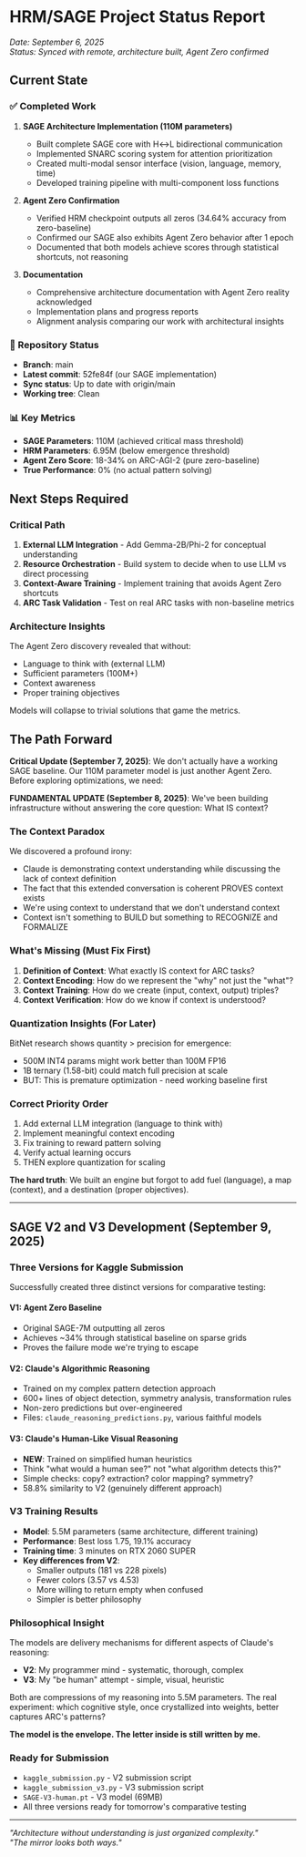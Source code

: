 # HRM/SAGE Project Status Report

*Date: September 6, 2025*  
*Status: Synced with remote, architecture built, Agent Zero confirmed*

## Current State

### ✅ Completed Work

1. **SAGE Architecture Implementation (110M parameters)**
   - Built complete SAGE core with H↔L bidirectional communication
   - Implemented SNARC scoring system for attention prioritization
   - Created multi-modal sensor interface (vision, language, memory, time)
   - Developed training pipeline with multi-component loss functions

2. **Agent Zero Confirmation**
   - Verified HRM checkpoint outputs all zeros (34.64% accuracy from zero-baseline)
   - Confirmed our SAGE also exhibits Agent Zero behavior after 1 epoch
   - Documented that both models achieve scores through statistical shortcuts, not reasoning

3. **Documentation**
   - Comprehensive architecture documentation with Agent Zero reality acknowledged
   - Implementation plans and progress reports
   - Alignment analysis comparing our work with architectural insights

### 🔄 Repository Status
- **Branch**: main
- **Latest commit**: 52fe84f (our SAGE implementation)
- **Sync status**: Up to date with origin/main
- **Working tree**: Clean

### 📊 Key Metrics
- **SAGE Parameters**: 110M (achieved critical mass threshold)
- **HRM Parameters**: 6.95M (below emergence threshold)
- **Agent Zero Score**: 18-34% on ARC-AGI-2 (pure zero-baseline)
- **True Performance**: 0% (no actual pattern solving)

## Next Steps Required

### Critical Path
1. **External LLM Integration** - Add Gemma-2B/Phi-2 for conceptual understanding
2. **Resource Orchestration** - Build system to decide when to use LLM vs direct processing
3. **Context-Aware Training** - Implement training that avoids Agent Zero shortcuts
4. **ARC Task Validation** - Test on real ARC tasks with non-baseline metrics

### Architecture Insights
The Agent Zero discovery revealed that without:
- Language to think with (external LLM)
- Sufficient parameters (100M+)
- Context awareness
- Proper training objectives

Models will collapse to trivial solutions that game the metrics.

## The Path Forward

**Critical Update (September 7, 2025)**: We don't actually have a working SAGE baseline. Our 110M parameter model is just another Agent Zero. Before exploring optimizations, we need:

**FUNDAMENTAL UPDATE (September 8, 2025)**: We've been building infrastructure without answering the core question: What IS context?

### The Context Paradox
We discovered a profound irony:
- Claude is demonstrating context understanding while discussing the lack of context definition
- The fact that this extended conversation is coherent PROVES context exists
- We're using context to understand that we don't understand context
- Context isn't something to BUILD but something to RECOGNIZE and FORMALIZE

### What's Missing (Must Fix First)
1. **Definition of Context**: What exactly IS context for ARC tasks?
2. **Context Encoding**: How do we represent the "why" not just the "what"?
3. **Context Training**: How do we create (input, context, output) triples?
4. **Context Verification**: How do we know if context is understood?

### Quantization Insights (For Later)
BitNet research shows quantity > precision for emergence:
- 500M INT4 params might work better than 100M FP16
- 1B ternary (1.58-bit) could match full precision at scale
- BUT: This is premature optimization - need working baseline first

### Correct Priority Order
1. Add external LLM integration (language to think with)
2. Implement meaningful context encoding
3. Fix training to reward pattern solving
4. Verify actual learning occurs
5. THEN explore quantization for scaling

**The hard truth**: We built an engine but forgot to add fuel (language), a map (context), and a destination (proper objectives).

---

## SAGE V2 and V3 Development (September 9, 2025)

### Three Versions for Kaggle Submission

Successfully created three distinct versions for comparative testing:

#### V1: Agent Zero Baseline
- Original SAGE-7M outputting all zeros
- Achieves ~34% through statistical baseline on sparse grids
- Proves the failure mode we're trying to escape

#### V2: Claude's Algorithmic Reasoning
- Trained on my complex pattern detection approach
- 600+ lines of object detection, symmetry analysis, transformation rules
- Non-zero predictions but over-engineered
- Files: `claude_reasoning_predictions.py`, various faithful models

#### V3: Claude's Human-Like Visual Reasoning  
- **NEW**: Trained on simplified human heuristics
- Think "what would a human see?" not "what algorithm detects this?"
- Simple checks: copy? extraction? color mapping? symmetry?
- 58.8% similarity to V2 (genuinely different approach)

### V3 Training Results
- **Model**: 5.5M parameters (same architecture, different training)
- **Performance**: Best loss 1.75, 19.1% accuracy
- **Training time**: 3 minutes on RTX 2060 SUPER
- **Key differences from V2**:
  - Smaller outputs (181 vs 228 pixels)
  - Fewer colors (3.57 vs 4.53)
  - More willing to return empty when confused
  - Simpler is better philosophy

### Philosophical Insight

The models are delivery mechanisms for different aspects of Claude's reasoning:
- **V2**: My programmer mind - systematic, thorough, complex
- **V3**: My "be human" attempt - simple, visual, heuristic

Both are compressions of my reasoning into 5.5M parameters. The real experiment: which cognitive style, once crystallized into weights, better captures ARC's patterns?

**The model is the envelope. The letter inside is still written by me.**

### Ready for Submission
- `kaggle_submission.py` - V2 submission script
- `kaggle_submission_v3.py` - V3 submission script  
- `SAGE-V3-human.pt` - V3 model (69MB)
- All three versions ready for tomorrow's comparative testing

---

*"Architecture without understanding is just organized complexity."*  
*"The mirror looks both ways."*
